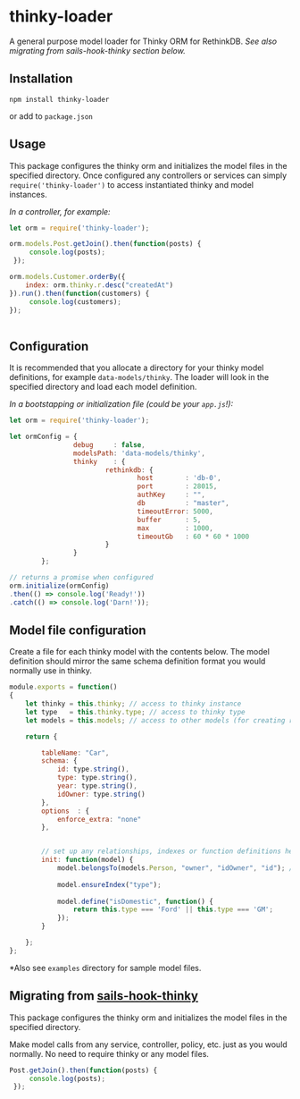 # thinky-loader
A general purpose model loader for Thinky ORM for RethinkDB. _See also migrating from sails-hook-thinky section below._ 

## Installation

`npm install thinky-loader`

or add to `package.json`

## Usage

This package configures the thinky orm and initializes the model files in the specified directory. Once configured any controllers or services can simply `require('thinky-loader')` to access instantiated thinky and model instances.

_In a controller, for example:_
```javascript
let orm = require('thinky-loader');

orm.models.Post.getJoin().then(function(posts) {
     console.log(posts);
 });

orm.models.Customer.orderBy({
    index: orm.thinky.r.desc("createdAt")
}).run().then(function(customers) {
     console.log(customers);
});
                  
```

## Configuration

It is recommended that you allocate a directory for your thinky model definitions, for example `data-models/thinky`. The loader will look in the specified directory and load each model definition.

_In a bootstapping or initialization file (could be your `app.js`!):_
```javascript
let orm = require('thinky-loader');

let ormConfig = {
                debug     : false, 
                modelsPath: 'data-models/thinky',
                thinky    : {
                        rethinkdb: {
                                host        : 'db-0',
                                port        : 28015,
                                authKey     : "",
                                db          : "master",
                                timeoutError: 5000,
                                buffer      : 5,
                                max         : 1000,
                                timeoutGb   : 60 * 60 * 1000
                        }
                }
        };

// returns a promise when configured
orm.initialize(ormConfig)
.then(() => console.log('Ready!'))
.catch(() => console.log('Darn!'));
```



## Model file configuration  
Create a file for each thinky model with the contents below. The model definition should mirror the same schema definition format you would normally use in thinky.

```javascript
module.exports = function()
{
    let thinky = this.thinky; // access to thinky instance
    let type   = this.thinky.type; // access to thinky type
    let models = this.models; // access to other models (for creating relationships)

    return {

        tableName: "Car",
        schema: {
            id: type.string(),
            type: type.string(),
            year: type.string(),
            idOwner: type.string()
        },
        options  : {
            enforce_extra: "none"
        },


        // set up any relationships, indexes or function definitions here
        init: function(model) {
            model.belongsTo(models.Person, "owner", "idOwner", "id"); // note the reference to another model `Person`
            
            model.ensureIndex("type");
            
            model.define("isDomestic", function() {
                return this.type === 'Ford' || this.type === 'GM';
            });
        }

    };
};
```
*Also see `examples` directory for sample model files.


## Migrating from [sails-hook-thinky](https://github.com/mwielbut/sails-hook-thinky)

This package configures the thinky orm and initializes the model files in the specified directory. 

Make model calls from any service, controller, policy, etc. just as you would normally. No need to require thinky or any model files.

```javascript
Post.getJoin().then(function(posts) {
     console.log(posts);
 });
```
